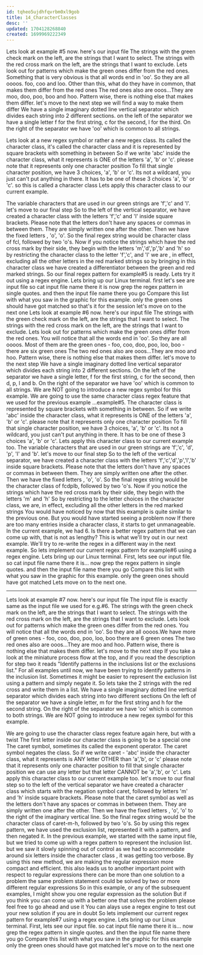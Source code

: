 ```yaml
---
id: tqheo5ujdhfqvrbm0xl9gob
title: 14_CharacterClasses
desc: ''
updated: 1704128268840
created: 1699969222349
---
```

Lets look at example #5 now. 
here's our input file The strings with the green check mark on the left, are the strings that I want to select. 
The strings with the red cross mark on the left, are the strings that I want to exclude. 
Lets look out for patterns which make the green ones differ from the red ones. 
Something that is very obvious is that all words end in 'oo'. 
So they are all oooos. 
foo, coo and loo. 
Other than this, what do they have in common, that makes them differ from the red ones The red ones also are ooos...They are moo, doo, poo, boo and hoo. 
Pattern wise, there is nothing else that makes them differ. 
let's move to the next step we will find a way to make them differ We have a single imaginary dotted line vertical separator which divides each string into 2 different sections. 
on the left of the separator we have a single letter f for the first string, c for the second, l for the third. 
On the right of the separator we have 'oo' which is common to all strings. 

Lets look at a new regex symbol or rather a new regex class. 
Its called the character class, it's called the character class and it is represented by square brackets with something in between So if we write 'abc' inside the character class, what it represents is ONE of the letters 'a', 'b' or 'c'. 
please note that it represents only one character position To fill that single character position, we have 3 choices, 'a', 'b' or 'c'. 
Its not a wildcard, you just can't put anything in there. 
It has to be one of these 3 choices 'a', 'b' or 'c'. 
so this is called a character class Lets apply this character class to our current example. 

The variable characters that are used in our green strings are 'f','c' and 'l'. 
let's move to our final step So to the left of the vertical separator, we have created a character class with the letters 'f','c' and 'l' inside square brackets. 
Please note that the letters don't have any spaces or commas in between them. 
They are simply written one after the other. 
Then we have the fixed letters , 'o', 'o'. 
So the final regex string would be character class of fcl, followed by two 'o's. 
Now if you notice the strings which have the red cross mark by their side, they begin with the letters 'm','d','p','b' and 'h' so by restricting the character class to the letter 'f','c', and 'l' we are , in effect, excluding all the other letters in the red marked strings so by bringing in this character class we have created a differentiator between the green and red marked strings. 
So our final regex pattern for example#5 is ready. 
Lets try it out using a regex engine. 
Lets bring up our Linux terminal. 
first let's see are input file so cat input file name there it is now grep the regex pattern in single quotes. 
and then the input file name there you go Compare this list with what you saw in the graphic for this example. 
only the green ones should have got matched so that's it for the session let's move on to the next one Lets look at example #6 now. 
here's our input file The strings with the green check mark on the left, are the strings that I want to select. 
The strings with the red cross mark on the left, are the strings that I want to exclude. 
Lets look out for patterns which make the green ones differ from the red ones. 
You will notice that all the words end in 'oo'. 
So they are all oooos. 
Most of them are the green ones - foo, coo, doo, poo, loo, boo - there are six green ones The two red ones also are ooos...They are moo and hoo. 
Pattern wise, there is nothing else that makes them differ. 
let's move to the next step We have a single imaginary dotted line vertical separator which divides each string into 2 different sections. 
On the left of the separator we have a single letter, f for the first string, c for the second, then d, p, l and b. 
On the right of the separator we have 'oo' which is common to all strings. 
We are NOT going to introduce a new regex symbol for this example. 
We are going to use the same character class regex feature that we used for the previous example ...example#5. 
The character class is represented by square brackets with something in between. 
So if we write 'abc' inside the character class, what it represents is ONE of the letters 'a', 'b' or 'c'. 
please note that it represents only one character position To fill that single character position, we have 3 choices, 'a', 'b' or 'c'. 
Its not a wildcard, you just can't put anything in there. 
It has to be one of these 3 choices 'a', 'b' or 'c'. 
Lets apply this character class to our current example too. 
The variable characters that are used in our green strings are 'f','c', 'd', 'p', 'l' and 'b'. 
let's move to our final step So to the left of the vertical separator, we have created a character class with the letters 'f','c','d','p','l','b' inside square brackets. 
Please note that the letters don't have any spaces or commas in between them. 
They are simply written one after the other. 
Then we have the fixed letters , 'o', 'o'. 
So the final regex string would be the character class of fcdplb, followed by two 'o's. 
Now if you notice the strings which have the red cross mark by their side, they begin with the letters 'm' and 'h' So by restricting to the letter choices in the character class, we are, in effect, excluding all the other letters in the red marked strings You would have noticed by now that this example is quite similar to the previous one. 
But you would have started seeing a problem now If there are too many entries inside a character class, it starts to get unmanageable. 
In the current example, we had 6. 
Is there a better regex pattern that we can come up with, that is not as lengthy? This is what we'll try out in our next example. 
We'll try to re-write the regex in a different way in the next example. 
So lets implement our current regex pattern for example#6 using a regex engine. 
Lets bring up our Linux terminal. 
First, lets see our input file. 
so cat input file name there it is... 
now grep the regex pattern in single quotes. 
and then the input file name there you go Compare this list with what you saw in the graphic for this example. 
only the green ones should have got matched Lets move on to the next one. 

---
Lets look at example #7 now. 
here's our input file The input file is exactly same as the input file we used for e.g.#6. 
The strings with the green check mark on the left, are the strings that I want to select. 
The strings with the red cross mark on the left, are the strings that I want to exclude. 
Lets look out for patterns which make the green ones differ from the red ones. 
You will notice that all the words end in 'oo'. 
So they are all oooos.We have more of green ones - foo, coo, doo, poo, loo, boo there are 6 green ones The two red ones also are ooos...They are moo and hoo. 
Pattern wise, there is nothing else that makes them differ. 
let's move to the next step If you take a look at the miniature process flow at the top, and if you read the description for step two it reads "Identify patterns in the inclusions list or the exclusions list." For all examples until now, we have been trying to identify patterns in the inclusion list. 
Sometimes it might be easier to represent the exclusion list using a pattern and simply negate it. 
So lets take the 2 strings with the red cross and write them in a list. 
We have a single imaginary dotted line vertical separator which divides each string into two different sections On the left of the separator we have a single letter, m for the first string and h for the second string. 
On the right of the separator we have 'oo' which is common to both strings. 
We are NOT going to introduce a new regex symbol for this example.

We are going to use the character class regex feature again here, but with a twist 
The first letter inside our character class is going to be a special one 
The caret symbol, sometimes its called the exponent operator. 
The caret symbol negates the class. 
So if we write caret - 'abc' inside the character class, what it represents is ANY letter OTHER than 'a','b', or 'c' please note that it represents only one character position to fill that single character position we can use any letter but that letter CANNOT be 'a','b', or 'c'. 
Lets apply this character class to our current example too. 
let's move to our final step so to the left of the vertical separator we have created a character class which starts with the negation symbol caret, followed by letters 'm' and 'h' inside square brackets. 
Please note that the caret symbol as well as the letters don't have any spaces or commas in between them. 
They are simply written one after the other. 
Then we have the fixed letters , 'o', 'o' to the right of the imaginary vertical line. 
So the final regex string would be the character class of caret-m-h, followed by two 'o's. 
So by using this regex pattern, we have used the exclusion list, represented it with a pattern, and then negated it. 
In the previous example, we started with the same input file, but we tried to come up with a regex pattern to represent the inclusion list. 
but we saw it slowly spinning out of control as we had to accommodate around six letters inside the character class , it was getting too verbose. 
By using this new method, we are making the regular expression more compact and efficient. 
this also leads us to another important point with respect to regular expressions there can be more than one solution to a problem the same problem statement could be solved by two or more different regular expressions So in this example, or any of the subsequent examples, I might show you one regular expression as the solution But if you think you can come up with a better one that solves the problem please feel free to go ahead and use it You can alays use a regex engine to test out your new solution if you are in doubt So lets implement our current regex pattern for example#7 using a regex engine. 
Lets bring up our Linux terminal. 
First, lets see our input file. 
so cat input file name there it is... 
now grep the regex pattern in single quotes. 
and then the input file name there you go Compare this list with what you saw in the graphic for this example only the green ones should have got matched let's move on to the next one